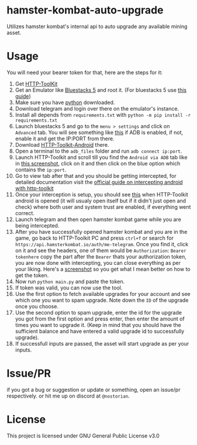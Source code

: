 # hamster-kombat-auto-upgrade
Utilizes hamster kombat's internal api to auto upgrade any available mining asset.


# Usage
You will need your bearer token for that, here are the steps for it:
1. Get [HTTP-ToolKit](https://httptoolkit.com/)
2. Get an Emulator like [Bluestacks 5](https://www.bluestacks.com/) and root it. (For bluestacks 5 use [this guide](https://kimlisoft.com/how-to-root-bluestacks-5/))
3. Make sure you have [python](https://www.python.org/downloads/) downloaded.
4. Download telegram and login over there on the emulator's instance.
5. Install all depends from `requirements.txt` with `python -m pip install -r requirements.txt`
6. Launch bluestacks 5 and go to the `menu > settings` and click on `Advanced` tab. You will see something like [this](https://raw.githubusercontent.com/fw-real/hamster-kombat-auto-upgrade/main/screenshots/adbss.png) if ADB is enabled, if not, enable it and get the IP:PORT from there.
7. Download [HTTP-Toolkit-Android](https://play.google.com/store/apps/details?id=tech.httptoolkit.android.v1&hl=en_IN) there.
8. Open a terminal to the `adb_files` folder and run `adb connect ip:port`.
9. Launch HTTP-Toolkit and scroll till you find the `Android via ADB` tab like in [this screenshot](https://raw.githubusercontent.com/fw-real/hamster-kombat-auto-upgrade/main/screenshots/httptoolkitss.png), click on it and then click on the blue option which contains the `ip:port`.
10. Go to view tab after that and you should be getting intercepted, for detailed documentation visit the [official guide on intercepting android with http-toolkit](https://httptoolkit.com/docs/guides/android/)
11. Once your interception is setup, you should see [this](https://raw.githubusercontent.com/fw-real/hamster-kombat-auto-upgrade/main/screenshots/interceptingss.png) when HTTP-Toolkit android is opened (it will usualy open itself but if it didn't just open and check) where both user and system trust are enabled, if everything went correct.
12. Launch telegram and then open hamster kombat game while you are being intercepted.
13. After you have successfully opened hamster kombat and you are in the game, go back to HTTP-Toolkit PC and press `ctrl+f` or search for `https://api.hamsterkombat.io/auth/me-telegram`. Once you find it, click on it and see the headers, one of them would be `Authorization`: `Bearer tokenhere` copy the part after the `Bearer` thats your authorization token, you are now done with intercepting, you can close everything as per your liking. Here's a [screenshot](https://raw.githubusercontent.com/fw-real/hamster-kombat-auto-upgrade/main/screenshots/req.png) so you get what I mean better on how to get the token.
14. Now run `python main.py` and paste the token.
15. If token was valid, you can now use the tool.
16. Use the first option to fetch available upgrades for your account and see which one you want to spam upgrade. Note down the `ID` of the upgrade once you choose.
17. Use the second option to spam upgrade, enter the id for the upgrade you got from the first option and press enter, then enter the amount of times you want to upgrade it. (Keep in mind that you should have the sufficient balance and have entered a valid upgrade id to successfully upgrade).
18. If successfull inputs are passed, the asset will start upgrade as per your inputs.


# Issue/PR
if you got a bug or suggestion or update or something, open an issue/pr respectively. or hit me up on discord at `@nostorian`.

# License
This project is licensed under GNU General Public License v3.0
